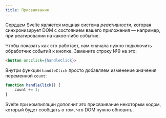 ```yaml
---
title: Присваивания
---
```


Сердцем Svelte является мощная система *реактивности*, которая синхронизирует DOM с состоянием вашего приложения — например, при реагировании на какое-либо событие.

Чтобы показать как это работает, нам сначала нужно подключить обработчик событий к кнопке. Замените строку №9 на это:

```html
<button on:click={handleClick}>
```

Внутри функции `handleClick` просто добавляем изменение значения переменной `count`:

```js
function handleClick() {
	count += 1;
}
```

Svelte при компиляции дополнит это присваивание некоторым кодом, который будет сообщать о том, что DOM нужно обновить.